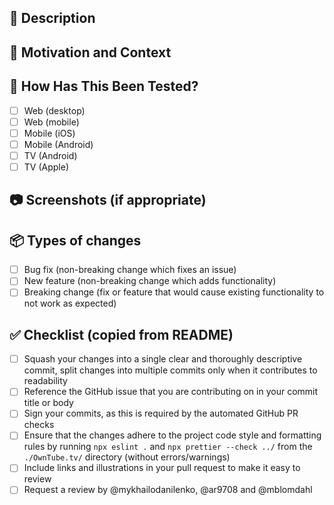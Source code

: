 <!-- Thanks for taking the time to write this Pull Request ❤️ -->

## 🚀 Description

<!-- Describe your changes in detail -->

## 📄 Motivation and Context

<!-- Why is this change required? What problem does it solve? -->
<!-- If it fixes an open issue, please link to the issue here. -->

## 🧪 How Has This Been Tested?

<!-- Please describe in detail how you tested your changes. -->
<!-- Include details of your testing environment, tests ran to see how -->
<!-- your change affects other areas of the code, etc. -->

- [ ] Web (desktop)
- [ ] Web (mobile)
- [ ] Mobile (iOS)
- [ ] Mobile (Android)
- [ ] TV (Android)
- [ ] TV (Apple)

## 📷 Screenshots (if appropriate)

<!-- Please provide a screenshot of your change -->

## 📦 Types of changes

<!-- What types of changes does your code introduce? Put an `x` in all the boxes that apply: -->

- [ ] Bug fix (non-breaking change which fixes an issue)
- [ ] New feature (non-breaking change which adds functionality)
- [ ] Breaking change (fix or feature that would cause existing functionality to not work as expected)

## ✅ Checklist (copied from README)

<!-- Go over all the following points, and put an `x` in all the boxes that apply. -->
<!-- If you're unsure about any of these, don't hesitate to ask. We're here to help! -->

- [ ] Squash your changes into a single clear and thoroughly descriptive commit, split changes into multiple commits only when it contributes to readability
- [ ] Reference the GitHub issue that you are contributing on in your commit title or body
- [ ] Sign your commits, as this is required by the automated GitHub PR checks
- [ ] Ensure that the changes adhere to the project code style and formatting rules by running `npx eslint .` and `npx prettier --check ../` from the `./OwnTube.tv/` directory (without errors/warnings)
- [ ] Include links and illustrations in your pull request to make it easy to review
- [ ] Request a review by @mykhailodanilenko, @ar9708 and @mblomdahl
